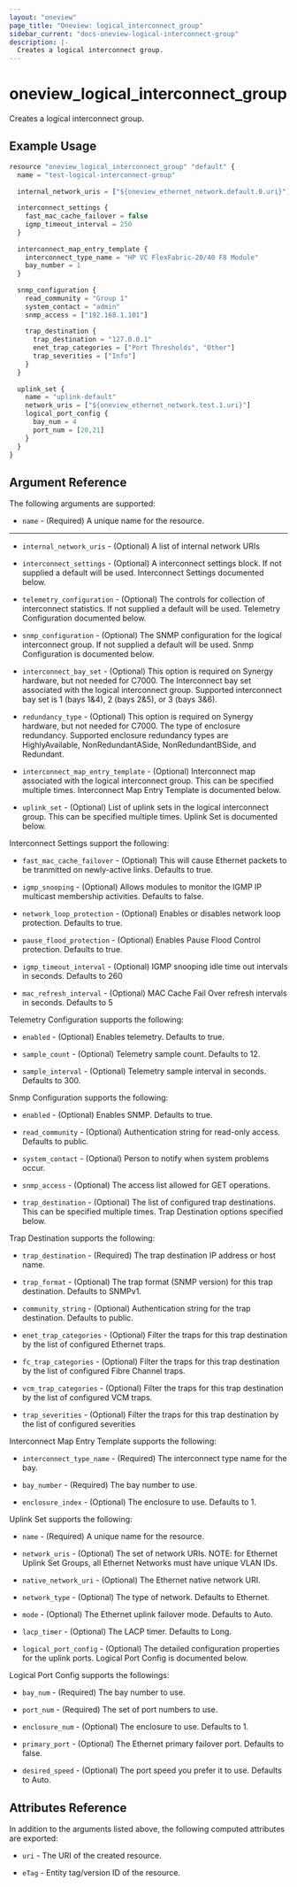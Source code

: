 ```yaml
---
layout: "oneview"
page_title: "Oneview: logical_interconnect_group"
sidebar_current: "docs-oneview-logical-interconnect-group"
description: |-
  Creates a logical interconnect group.
---
```


# oneview\_logical\_interconnect\_group

Creates a logical interconnect group.

## Example Usage

```js
resource "oneview_logical_interconnect_group" "default" {
  name = "test-logical-interconnect-group"
  
  internal_network_uris = ["${oneview_ethernet_network.default.0.uri}"]
  
  interconnect_settings {
    fast_mac_cache_failover = false
    igmp_timeout_interval = 250
  }
  
  interconnect_map_entry_template {
    interconnect_type_name = "HP VC FlexFabric-20/40 F8 Module"
    bay_number = 1
  }
  
  snmp_configuration {
    read_community = "Group 1"
    system_contact = "admin"
    snmp_access = ["192.168.1.101"]
    
    trap_destination {
      trap_destination = "127.0.0.1"
      enet_trap_categories = ["Port Thresholds", "Other"]
      trap_severities = ["Info"]
    }
  }
  
  uplink_set {
    name = "uplink-default"
    network_uris = ["${oneview_ethernet_network.test.1.uri}"]
    logical_port_config {
      bay_num = 4
      port_num = [20,21]
    }
  }
}
```

## Argument Reference

The following arguments are supported: 

* `name` - (Required) A unique name for the resource.

- - -

* `internal_network_uris` - (Optional) A list of internal network URIs

* `interconnect_settings` - (Optional) A interconnect settings block. If not supplied a default will be used.
  Interconnect Settings documented below.

* `telemetry_configuration` - (Optional) The controls for collection of interconnect statistics. 
  If not supplied a default will be used. Telemetry Configuration documented below.
  
* `snmp_configuration` - (Optional) The SNMP configuration for the logical interconnect group. 
  If not supplied a default will be used. Snmp Configuration is documented below.

* `interconnect_bay_set` - (Optional) This option is required on Synergy hardware, but not needed for C7000.
  The Interconnect bay set associated with the logical interconnect group. Supported interconnect bay set is
  1 (bays 1&4), 2 (bays 2&5), or 3 (bays 3&6).

* `redundancy_type` - (Optional) This option is required on Synergy hardware, but not needed for C7000.
  The type of enclosure redundancy. Supported enclosure redundancy types are HighlyAvailable,
  NonRedundantASide, NonRedundantBSide, and Redundant.

* `interconnect_map_entry_template` - (Optional) Interconnect map associated with the logical interconnect group.
  This can be specified multiple times. Interconnect Map Entry Template is documented below. 

* `uplink_set` - (Optional) List of uplink sets in the logical interconnect group.
  This can be specified multiple times. Uplink Set is documented below. 

Interconnect Settings support the following:

* `fast_mac_cache_failover` - (Optional) This will cause Ethernet packets to be tranmitted on newly-active links.
  Defaults to true.

* `igmp_snooping` - (Optional) Allows modules to monitor the IGMP IP multicast membership activities.
  Defaults to false.
  
* `network_loop_protection` - (Optional) Enables or disables network loop protection.
  Defaults to true.
  
* `pause_flood_protection` - (Optional) Enables Pause Flood Control protection.
  Defaults to true. 
  
* `igmp_timeout_interval` - (Optional) IGMP snooping idle time out intervals in seconds.
  Defaults to 260
  
* `mac_refresh_interval` - (Optional)  MAC Cache Fail Over refresh intervals in seconds.
  Defaults to 5

Telemetry Configuration supports the following:

* `enabled` - (Optional) Enables telemetry. Defaults to true.

* `sample_count` - (Optional) Telemetry sample count. Defaults to 12.

* `sample_interval` - (Optional) Telemetry sample interval in seconds. Defaults to 300.

Snmp Configuration supports the following: 

* `enabled` - (Optional) Enables SNMP. Defaults to true.

* `read_community` - (Optional) Authentication string for read-only access.
  Defaults to public.

* `system_contact` - (Optional) Person to notify when system problems occur.

* `snmp_access` - (Optional) The access list allowed for GET operations.

* `trap_destination` - (Optional) The list of configured trap destinations.
  This can be specified multiple times. Trap Destination options specified below.

Trap Destination supports the following:

* `trap_destination` - (Required) The trap destination IP address or host name.

* `trap_format` - (Optional) The trap format (SNMP version) for this trap destination.
  Defaults to SNMPv1.

* `community_string` - (Optional)  Authentication string for the trap destination.
  Defaults to public. 

* `enet_trap_categories` - (Optional)  Filter the traps for this trap destination by the list of configured Ethernet traps.

* `fc_trap_categories` - (Optional)  Filter the traps for this trap destination by the list of configured Fibre Channel traps.

* `vcm_trap_categories` - (Optional) Filter the traps for this trap destination by the list of configured VCM traps.

* `trap_severities` - (Optional) Filter the traps for this trap destination by the list of configured severities

Interconnect Map Entry Template supports the following:

* `interconnect_type_name` - (Required) The interconnect type name for the bay.

* `bay_number` - (Required) The bay number to use. 

* `enclosure_index` - (Optional) The enclosure to use. Defaults to 1.

Uplink Set supports the following:

* `name` - (Required) A unique name for the resource.

* `network_uris` - (Optional) The set of network URIs. NOTE: for Ethernet Uplink Set Groups, 
  all Ethernet Networks must have unique VLAN IDs.

* `native_network_uri` - (Optional) The Ethernet native network URI.

* `network_type` - (Optional) The type of network. Defaults to Ethernet.

* `mode` - (Optional) The Ethernet uplink failover mode. Defaults to Auto.

* `lacp_timer` - (Optional) The LACP timer. Defaults to Long.

* `logical_port_config` - (Optional) The detailed configuration properties for the uplink ports.
  Logical Port Config is documented below.

Logical Port Config supports the followings:

* `bay_num` - (Required) The bay number to use. 

* `port_num` - (Required) The set of port numbers to use.

* `enclosure_num` - (Optional) The enclosure to use. Defaults to 1.

* `primary_port` - (Optional) The Ethernet primary failover port. Defaults to false.

* `desired_speed` - (Optional) The port speed you prefer it to use. Defaults to Auto.


## Attributes Reference

In addition to the arguments listed above, the following computed attributes are exported:

* `uri` - The URI of the created resource.

* `eTag` - Entity tag/version ID of the resource.
